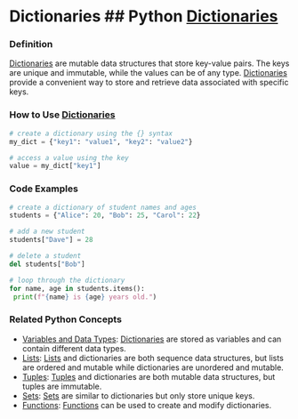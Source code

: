 # Dictionaries ## Python [Dictionaries](./../dictionaries/)

### Definition
 [Dictionaries](./../dictionaries/) are mutable data structures that store key-value pairs. The keys are unique and immutable, while the values can be of any type. [Dictionaries](./../dictionaries/) provide a convenient way to store and retrieve data associated with specific keys.

### How to Use [Dictionaries](./../dictionaries/)
```python
# create a dictionary using the {} syntax
my_dict = {"key1": "value1", "key2": "value2"}

# access a value using the key
value = my_dict["key1"]
```

### Code Examples
```python
# create a dictionary of student names and ages
students = {"Alice": 20, "Bob": 25, "Carol": 22}

# add a new student
students["Dave"] = 28

# delete a student
del students["Bob"]

# loop through the dictionary
for name, age in students.items():
 print(f"{name} is {age} years old.")
```

### Related Python Concepts

- [Variables and Data Types](./../variables-and-data-types/): [Dictionaries](./../dictionaries/) are stored as variables and can contain different data types.
- [Lists](./../lists/): [Lists](./../lists/) and dictionaries are both sequence data structures, but lists are ordered and mutable while dictionaries are unordered and mutable.
- [Tuples](./../tuples/): [Tuples](./../tuples/) and dictionaries are both mutable data structures, but tuples are immutable.
- [Sets](./../sets/): [Sets](./../sets/) are similar to dictionaries but only store unique keys.
- [Functions](./../functions/): [Functions](./../functions/) can be used to create and modify dictionaries.